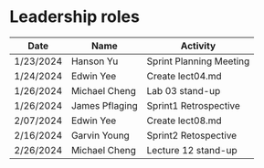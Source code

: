 # Leadership roles

| Date      | Name              | Activity                                               |
|-----------|-------------------|--------------------------------------------------------|
| 1/23/2024 | Hanson Yu  | Sprint Planning Meeting                      | 
| 1/24/2024 | Edwin Yee  | Create lect04.md                             |
| 1/26/2024  | Michael Cheng | Lab 03 stand-up                          |
| 1/26/2024 | James Pflaging   | Sprint1 Retrospective                  | 
| 2/07/2024 | Edwin Yee  | Create lect08.md                             |
| 2/16/2024 | Garvin Young  | Sprint2 Retospective                      |
| 2/26/2024 | Michael Cheng | Lecture 12 stand-up                       |


